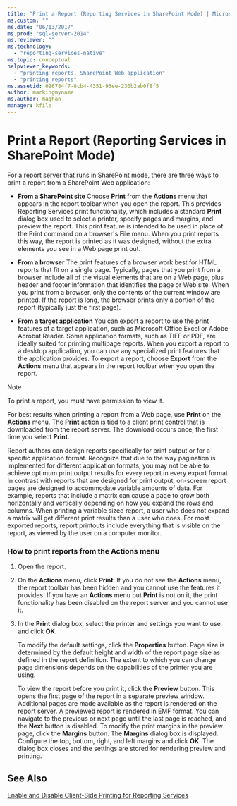 ```yaml
---
title: "Print a Report (Reporting Services in SharePoint Mode) | Microsoft Docs"
ms.custom: ""
ms.date: "06/13/2017"
ms.prod: "sql-server-2014"
ms.reviewer: ""
ms.technology: 
  - "reporting-services-native"
ms.topic: conceptual
helpviewer_keywords: 
  - "printing reports, SharePoint Web application"
  - "printing reports"
ms.assetid: 026784f7-8cb4-4351-93ee-230b2ab0f8f5
author: markingmyname
ms.author: maghan
manager: kfile
---
```

# Print a Report (Reporting Services in SharePoint Mode)
  For a report server that runs in SharePoint mode, there are three ways to print a report from a SharePoint Web application:  
  
-   **From a SharePoint site** Choose **Print** from the **Actions** menu that appears in the report toolbar when you open the report. This provides Reporting Services print functionality, which includes a standard **Print** dialog box used to select a printer, specify pages and margins, and preview the report. This print feature is intended to be used in place of the Print command on a browser's File menu. When you print reports this way, the report is printed as it was designed, without the extra elements you see in a Web page print out.  
  
-   **From a browser** The print features of a browser work best for HTML reports that fit on a single page. Typically, pages that you print from a browser include all of the visual elements that are on a Web page, plus header and footer information that identifies the page or Web site. When you print from a browser, only the contents of the current window are printed. If the report is long, the browser prints only a portion of the report (typically just the first page).  
  
-   **From a target application** You can export a report to use the print features of a target application, such as Microsoft Office Excel or Adobe Acrobat Reader. Some application formats, such as TIFF or PDF, are ideally suited for printing multipage reports. When you export a report to a desktop application, you can use any specialized print features that the application provides. To export a report, choose **Export** from the **Actions** menu that appears in the report toolbar when you open the report.  
  
> [!NOTE]  
>  To print a report, you must have permission to view it.  
  
 For best results when printing a report from a Web page, use **Print** on the **Actions** menu. The **Print** action is tied to a client print control that is downloaded from the report server. The download occurs once, the first time you select **Print**.  
  
 Report authors can design reports specifically for print output or for a specific application format. Recognize that due to the way pagination is implemented for different application formats, you may not be able to achieve optimum print output results for every report in every export format. In contrast with reports that are designed for print output, on-screen report pages are designed to accommodate variable amounts of data. For example, reports that include a matrix can cause a page to grow both horizontally and vertically depending on how you expand the rows and columns. When printing a variable sized report, a user who does not expand a matrix will get different print results than a user who does. For most exported reports, report printouts include everything that is visible on the report, as viewed by the user on a computer monitor.  
  
### How to print reports from the Actions menu  
  
1.  Open the report.  
  
2.  On the **Actions** menu, click **Print**. If you do not see the **Actions** menu, the report toolbar has been hidden and you cannot use the features it provides. If you have an **Actions** menu but **Print** is not on it, the print functionality has been disabled on the report server and you cannot use it.  
  
3.  In the **Print** dialog box, select the printer and settings you want to use and click **OK**.  
  
     To modify the default settings, click the **Properties** button. Page size is determined by the default height and width of the report page size as defined in the report definition. The extent to which you can change page dimensions depends on the capabilities of the printer you are using.  
  
     To view the report before you print it, click the **Preview** button. This opens the first page of the report in a separate preview window. Additional pages are made available as the report is rendered on the report server. A previewed report is rendered in EMF format. You can navigate to the previous or next page until the last page is reached, and the **Next** button is disabled. To modify the print margins in the preview page, click the **Margins** button. The **Margins** dialog box is displayed. Configure the top, bottom, right, and left margins and click **OK**. The dialog box closes and the settings are stored for rendering preview and printing.  
  
## See Also  
 [Enable and Disable Client-Side Printing for Reporting Services](../report-server/enable-and-disable-client-side-printing-for-reporting-services.md)  
  
  
